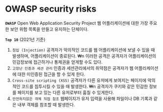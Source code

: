 # OWASP security risks
**`OWASP`** Open Web Application Security Project
웹 어플리케이션에  대한 가장 주요한 보안 위험 목록을 만들고 유지하는 단체이다.

**`Top 10`** (2021년 기준)

1. `침입 (Injection)`  공격자가 악의적인 코드를 웹 어플리케이션에 보낼 수 있을 때 발생하며, 어플리케이션이 종료된다.
    ₩n 이러한 공격은 공격자가 어플리케이션의 민감정보에 접근하거나 통제권을 얻게할 수도 있다.
2. `고장난 인증과 세션 관리` 인증과 세션관리에서의 취약점은 공격자가 웹 어플리케이션에 대한 미인증된 접근을 할 수 있게 한다.
3. `Cross-site scripting (XSS)` 공격자가 다른 유저에게 보여지는 페이지에 악의적인 코드를 침투시킬 수 있을 때 발생한다.
    ₩n 공격자가 쿠키와 같은 민감한 정보를 페이지를 보고 있는 다른 유저로부터 훔칠 수 있게한다.
4. `안전하지않은 객체 직접 참조`  웹페이지가 유저 입력을 사용해 파일이나 DB 기록과 같은 내부 객체를 참조할 때 발생한다.
